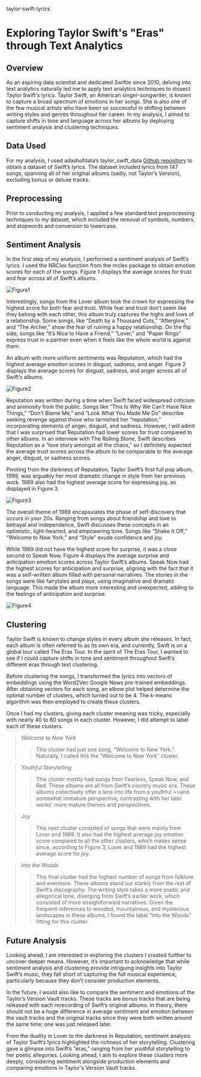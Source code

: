 taylor-swift-lyrics
# Exploring Taylor Swift's "Eras" through Text Analytics
## Overview
As an aspiring data scientist and dedicated Swiftie since 2010, delving into text analytics naturally led me to apply text analytics techniques to dissect Taylor Swift's lyrics. Taylor Swift, an American singer-songwriter, is known to capture a broad spectrum of emotions in her songs. She is also one of the few musical artists who have been so successful in shifting between writing styles and genres throughout her career. In my analysis, I aimed to capture shifts in tone and language across her albums by deploying sentiment analysis and clustering techniques.

## Data Used
For my analysis, I used adashofdata’s taylor_swift_data [Github repository](https://github.com/adashofdata/taylor_swift_data) to obtain a dataset of Swift’s lyrics. The dataset included lyrics from 147 songs, spanning all of her original albums (sadly, not Taylor’s Version), excluding bonus or deluxe tracks.

## Preprocessing
Prior to conducting my analysis, I applied a few standard text preprocessing techniques to my dataset, which included the removal of symbols, numbers, and stopwords and conversion to lowercase.

## Sentiment Analysis
In the first step of my analysis, I performed a sentiment analysis of Swift’s lyrics. I used the NRClex function from the nrclex package to obtain emotion scores for each of the songs. Figure 1 displays the average scores for trust and fear across all of Swift’s albums.

![Figure1](Figure1URL)

Interestingly, songs from the Lover album took the crown for expressing the highest score for both fear and trust. While fear and trust don’t seem like they belong with each other, this album truly captures the highs and lows of a relationship. Some songs, like “Death by a Thousand Cuts,” “Afterglow,” and “The Archer,” show the fear of ruining a happy relationship. On the flip side, songs like “It’s Nice to Have a Friend,” “Lover,” and “Paper Rings” express trust in a partner even when it feels like the whole world is against them.

An album with more uniform sentiments was Reputation, which had the highest average emotion scores in disgust, sadness, and anger. Figure 2 displays the average scores for disgust, sadness, and anger across all of Swift’s albums.

![Figure2](Figure2URL)

Reputation was written during a time when Swift faced widespread criticism and animosity from the public. Songs like “This Is Why We Can’t Have Nice Things,” “Don’t Blame Me,” and “Look What You Made Me Do” describe seeking revenge against those who tarnished her “reputation,” incorporating elements of anger, disgust, and sadness. However, I will admit that I was surprised that Reputation had lower scores for trust compared to other albums. In an interview with The Rolling Stone, Swift describes Reputation as a “love story amongst all the chaos,” so I definitely expected the average trust scores across the album to be comparable to the average anger, disgust, or sadness scores.   

Pivoting from the darkness of Reputation, Taylor Swift’s first full pop album, 1989, was arguably her most dramatic change in style from her previous work. 1989 also had the highest average score for expressing joy, as displayed in Figure 3.

![Figure3](Figure3URL)

The overall theme of 1989 encapsulates the phase of self-discovery that occurs in your 20s. Ranging from songs about friendship and love to betrayal and independence, Swift discusses these concepts in an optimistic, light-hearted, and empowering tone. Songs like “Shake It Off,” “Welcome to New York,” and “Style” exude confidence and joy.

While 1989 did not have the highest score for surprise, it was a close second to Speak Now. Figure 4 displays the average surprise and anticipation emotion scores across Taylor Swift’s albums. Speak Now had the highest scores for anticipation and surprise, aligning with the fact that it was a self-written album filled with personal narratives. The stories in the songs were like fairytales and plays, using imaginative and dramatic language. This made the album more interesting and unexpected, adding to the feelings of anticipation and surprise.

![Figure4](Figure4URL)

## Clustering
Taylor Swift is known to change styles in every album she releases. In fact, each album is often referred to as its own era, and currently, Swift is on a global tour called The Eras Tour. In the spirit of The Eras Tour, I wanted to see if I could capture shifts in tone and sentiment throughout Swift’s different eras through text clustering. 

Before clustering the songs, I transformed the lyrics into vectors of embeddings using the Word2Vec Google News pre-trained embeddings. After obtaining vectors for each song, an elbow plot helped determine the optimal number of clusters, which turned out to be 4. The k-means algorithm was then employed to create these clusters.

Once I had my clusters, giving each cluster meaning was tricky, especially with nearly 40 to 60 songs in each cluster. However, I did attempt to label each of these clusters.

> *Welcome to New York*
>> This cluster had just one song, “Welcome to New York.”. Naturally, I called this the “Welcome to New York” cluster.

> *Youthful Storytelling*
>> This cluster mostly had songs from Fearless, Speak Now, and Red. These albums are all from Swift’s country music era. These albums collectively offer a lens into life from a
>> youthful >>and somewhat immature perspective, contrasting with her later works' more mature themes and perspectives. 

> *Joy*
>> This next cluster consisted of songs that were mainly from Lover and 1989. It also had the highest average joy emotion score compared to all the other clusters, which makes sense
>> since, according to Figure 3,  Lover and 1989 had the highest average score for joy.

> *Into the Woods*
>> This final cluster had the highest number of songs from folklore and evermore. These albums stand out starkly from the rest of Swift’s discography. The writing style takes a more
>> poetic and allegorical tone, diverging from Swift’s earlier work, which consisted of more straightforward narratives. Given the frequent references to wooded, mountainous, and
>> mysterious landscapes in these albums, I found the label “Into the Woods” fitting for this cluster.

## Future Analysis
Looking ahead, I am interested in exploring the clusters I created further to uncover deeper means. However, it’s important to acknowledge that while sentiment analysis and clustering provide intriguing insights into Taylor Swift’s music, they fall short of capturing the full musical experience, particularly because they don’t consider production elements. 

In the future, I would also like to compare the sentiment and emotions of the Taylor’s Version Vault tracks. These tracks are bonus tracks that are being released with each rerecording of Swift’s original albums. In theory, there should not be a huge difference in average sentiment and emotion between the vault tracks and the original tracks since they were both written around the same time; one was just released later.

From the duality in Lover to the darkness in Reputation, sentiment analysis of Taylor Swift’s lyrics highlighted the richness of her storytelling. Clustering gave a glimpse into Swift’s “eras,” ranging from her youthful storytelling to her poetic allegories. Looking ahead, I aim to explore these clusters more deeply, considering sentiment alongside production elements and comparing emotions in Taylor's Version Vault tracks.

